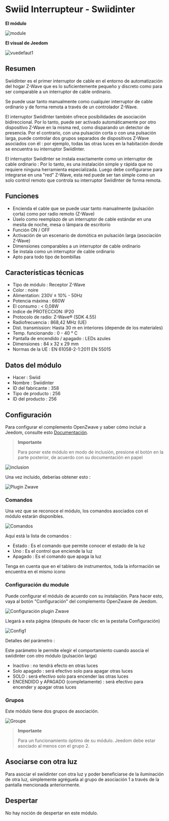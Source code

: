 # Swiid Interrupteur - Swiidinter

**El módulo**

![module](images/swiid.inter/module.jpg)

**El visual de Jeedom**

![vuedefaut1](images/swiid.inter/vuedefaut1.jpg)

## Resumen

SwiidInter es el primer interruptor de cable en el entorno de automatización del hogar Z-Wave que es lo suficientemente pequeño y discreto como para ser comparable a un interruptor de cable ordinario.

Se puede usar tanto manualmente como cualquier interruptor de cable ordinario y de forma remota a través de un controlador Z-Wave.

El interruptor SwiidInter también ofrece posibilidades de asociación bidireccional. Por lo tanto, puede ser activado automáticamente por otro dispositivo Z-Wave en la misma red, como disparando un detector de presencia. Por el contrario, con una pulsación corta o con una pulsación larga, puede controlar dos grupos separados de dispositivos Z-Wave asociados con él : por ejemplo, todas las otras luces en la habitación donde se encuentra su interruptor SwiidInter.

El interruptor SwiidInter se instala exactamente como un interruptor de cable ordinario : Por lo tanto, es una instalación simple y rápida que no requiere ninguna herramienta especializada. Luego debe configurarse para integrarse en una "red" Z-Wave, esta red puede ser tan simple como un solo control remoto que controla su interruptor SwiidInter de forma remota.

## Funciones

-   Encienda el cable que se puede usar tanto manualmente (pulsación corta) como por radio remoto (Z-Wave)
-   Úselo como reemplazo de un interruptor de cable estándar en una mesita de noche, mesa o lámpara de escritorio
-   Función ON / OFF
-   Activación de un escenario de domótica en pulsación larga (asociación Z-Wave)
-   Dimensiones comparables a un interruptor de cable ordinario
-   Se instala como un interruptor de cable ordinario
-   Apto para todo tipo de bombillas

## Características técnicas

-   Tipo de módulo : Receptor Z-Wave
-   Color : noire
-   Alimentation: 230V ± 10% - 50Hz
-   Potencia máxima : 660W
-   El consumo : &lt; 0,08W
-   Indice de PROTECCION: IP20
-   Protocolo de radio: Z-Wave® (SDK 4.55)
-   Radiofrecuencia : 868,42 MHz (UE)
-   Dist. transmission: Hasta 30 m en interiores (depende de los materiales)
-   Temp. funcionando : 0 - 40 ° C
-   Pantalla de encendido / apagado : LEDs azules
-   Dimensiones : 84 x 32 x 29 mm
-   Normas de la UE : EN 61058-2-1:2011 EN 55015

## Datos del módulo

-   Hacer : Swiid
-   Nombre : Swiidinter
-   ID del fabricante : 358
-   Tipo de producto : 256
-   ID del producto : 256

## Configuración

Para configurar el complemento OpenZwave y saber cómo incluir a Jeedom, consulte esto [Documentación](https://doc.jeedom.com/es_ES/plugins/automation%20protocol/openzwave/).

> **Importante**
>
> Para poner este módulo en modo de inclusión, presione el botón en la parte posterior, de acuerdo con su documentación en papel

![inclusion](images/swiid.inter/inclusion.jpg)

Una vez incluido, deberías obtener esto :

![Plugin Zwave](images/swiid.inter/information.jpg)

### Comandos

Una vez que se reconoce el módulo, los comandos asociados con el módulo estarán disponibles.

![Comandos](images/swiid.inter/commandes.jpg)

Aquí está la lista de comandos :

-   Estado : Es el comando que permite conocer el estado de la luz
-   Uno : Es el control que enciende la luz
-   Apagado : Es el comando que apaga la luz

Tenga en cuenta que en el tablero de instrumentos, toda la información se encuentra en el mismo icono

### Configuración du module

Puede configurar el módulo de acuerdo con su instalación. Para hacer esto, vaya al botón "Configuración" del complemento OpenZwave de Jeedom.

![Configuración plugin Zwave](images/plugin/bouton_configuration.jpg)

Llegará a esta página (después de hacer clic en la pestaña Configuración)

![Config1](images/swiid.inter/config1.jpg)

Detalles del parámetro :

Este parámetro le permite elegir el comportamiento cuando asocia el swiidinter con otro módulo (pulsación larga)

-   Inactivo : no tendrá efecto en otras luces
-   Solo apagado : será efectivo solo para apagar otras luces
-   SOLO : será efectivo solo para encender las otras luces
-   ENCENDIDO y APAGADO (completamente) : será efectivo para encender y apagar otras luces

### Grupos

Este módulo tiene dos grupos de asociación.

![Groupe](images/swiid.inter/groupe.jpg)

> **Importante**
>
> Para un funcionamiento óptimo de su módulo. Jeedom debe estar asociado al menos con el grupo 2.

## Asociarse con otra luz

Para asociar el swiidinter con otra luz y poder beneficiarse de la iluminación de otra luz, simplemente agréguela al grupo de asociación 1 a través de la pantalla mencionada anteriormente.

## Despertar

No hay noción de despertar en este módulo.
